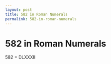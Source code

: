 ```yaml
---
layout: post
title: 582 in Roman Numerals
permalink: 582-in-roman-numerals
---
```


# 582 in Roman Numerals

582 = DLXXXII
